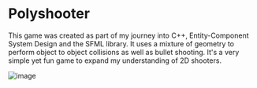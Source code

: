 # Polyshooter

This game was created as part of my journey into C++, Entity-Component System Design and the SFML library. 
It uses a mixture of geometry to perform object to object collisions as well as bullet shooting. 
It's a very simple yet fun game to expand my understanding of 2D shooters.

![image](https://user-images.githubusercontent.com/92411137/195122705-801ffc83-11e2-41d3-8686-404b6eca6410.png)
